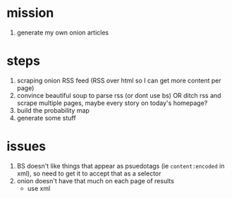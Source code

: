 # mission
1. generate my own onion articles

# steps
1. scraping onion RSS feed (RSS over html so I can get more content per page)
1. convince beautiful soup to parse rss (or dont use bs) OR ditch rss and scrape multiple pages, maybe every story on today's homepage?
1. build the probability map
1. generate some stuff

# issues
1. BS doesn't like things that appear as psuedotags (ie `content:encoded` in xml), so need to get it to accept that as a selector
1. onion doesn't have that much on each page of results
    - use xml
